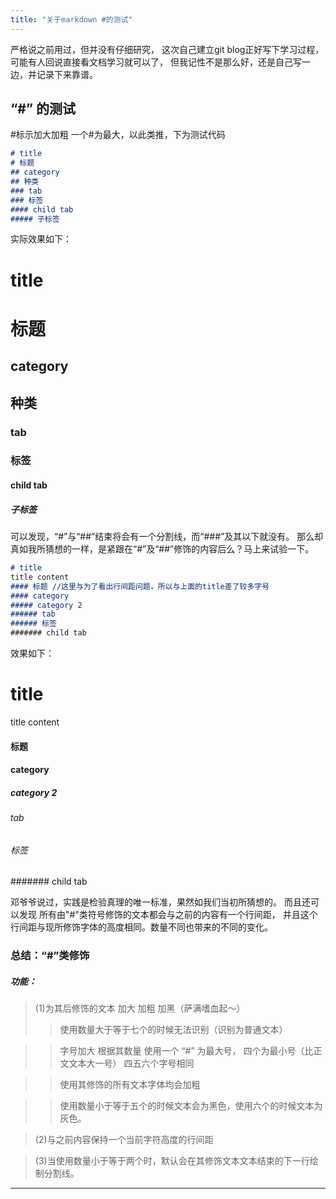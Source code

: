```yaml
---
title: "关于markdown #的测试"
---
```



严格说之前用过，但并没有仔细研究，
这次自己建立git blog正好写下学习过程，
可能有人回说直接看文档学习就可以了，
但我记性不是那么好，还是自己写一边，并记录下来靠谱。
## “#” 的测试

<p>
#标示加大加粗 一个#为最大，以此类推，下为测试代码
</p>

```markdown
# title
# 标题
## category
## 种类
### tab
### 标签
#### child tab
##### 子标签
```

实际效果如下：

# title
# 标题
## category
## 种类
### tab
### 标签
#### child tab
##### 子标签

<p>
可以发现，“#”与“##”结束将会有一个分割线，而“###”及其以下就没有。
那么却真如我所猜想的一样，是紧跟在“#”及“##”修饰的内容后么？马上来试验一下。
</p>

```markdown
# title
title content
#### 标题 //这里与为了看出行间距问题，所以与上面的title差了较多字号
#### category
##### category 2
###### tab
###### 标签
####### child tab
```
效果如下：
# title
title content
#### 标题
#### category
##### category 2
###### tab
###### 标签
####### child tab
<p>
邓爷爷说过，实践是检验真理的唯一标准，果然如我们当初所猜想的。
而且还可以发现 所有由"#"类符号修饰的文本都会与之前的内容有一个行间距，
并且这个行间距与现所修饰字体的高度相同。数量不同也带来的不同的变化。
</p>

### 总结：“#”类修饰

##### 功能：
>(1)为其后修饰的文本 加大 加粗 加黑（萨满嗜血起～）
>>使用数量大于等于七个的时候无法识别（识别为普通文本）

>> 字号加大 根据其数量 使用一个 “#” 为最大号，
四个为最小号（比正文文本大一号）
四五六个字号相同

>>使用其修饰的所有文本字体均会加粗

>>使用数量小于等于五个的时候文本会为黑色，使用六个的时候文本为灰色。

>(2)与之前内容保持一个当前字符高度的行间距

>(3)当使用数量小于等于两个时，默认会在其修饰文本文本结束的下一行绘制分割线。

---